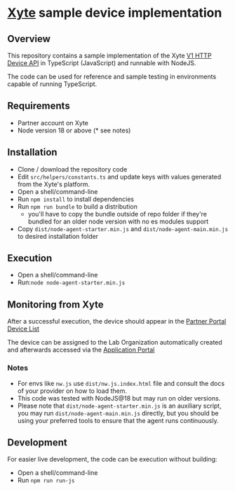 # [Xyte](https://www.xyte.io/) sample device implementation

## Overview
This repository contains a sample implementation of the Xyte [V1 HTTP Device API](https://dev.xyte.io/reference/api-endpoints-1) in TypeScript (JavaScript) and runnable with NodeJS.

The code can be used for reference and sample testing in environments capable of running TypeScript.

## Requirements
* Partner account on Xyte
* Node version 18 or above (* see notes)

## Installation
* Clone / download the repository code
* Edit `src/helpers/constants.ts` and update keys with values generated from the Xyte's platform.
* Open a shell/command-line
* Run `npm install` to install dependencies
* Run `npm run bundle` to build a distribution
  * you'll have to copy the bundle outside of repo folder if they're bundled for an older node version with no es
    modules support
* Copy `dist/node-agent-starter.min.js` and `dist/node-agent-main.min.js` to desired installation folder

## Execution
* Open a shell/command-line
* Run:`node node-agent-starter.min.js`

## Monitoring from Xyte
After a successful execution, the device should appear in the [Partner Portal Device List](https://partners.xyte.io/devices)

The device can be assigned to the Lab Organization automatically created and afterwards accessed via the [Application Portal](https://app.xyte.io/)

### Notes
* For envs like `nw.js` use `dist/nw.js.index.html` file and consult the docs of your provider on how to load them.
* This code was tested with NodeJS@18 but may run on older versions.
* Please note that `dist/node-agent-starter.min.js` is an auxiliary script, you may run `dist/node-agent-main.min.js`
  directly, but you should be using your preferred tools to ensure that the agent runs continuously.

## Development
For easier live development, the code can be execution without building:

* Open a shell/command-line
* Run `npm run run-js`

